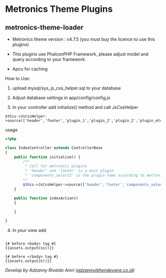 **Metronics Theme Plugins**
===================

metronics-theme-loader
--------------
- Metronics theme version : v4.7.5 (you must buy the licence to use this plugins)

- This plugins use PhalconPHP Framework, please adjust model and query according to your framework.

- Apcu for caching

How to Use:

1. upload mysql/sys_js_css_helper.sql to your database

2. Adjust database settings in app/config/config.js 

3. In your controller add initialize() method and call JsCssHelper 

```code
$this->JsCssHelper->source(['header','footer','plugin_1','plugin_2','plugin_2','plugin_etc']);
```
usage
```php
<?php

class IndexController extends ControllerBase
{
    public function initialize() {
        /**
         * Call for metronics plugins
         * 'header' and 'footer' is a must plugin 
         * 'components_select2' is the plugin name according to metronics .html file
        */
        $this->JsCssHelper->source(['header','footer','components_select2']);
    }

    public function indexAction()
    {
        
    }

}
```

4. In your view add
```code

{# before <body> tag #}
{{assets.outputCss()}} 

{# before </body> tag #}
{{assets.outputJs()}}
```

*Develop by Adzanny Rivaldo Amri (adzanny@hendevane.co.id)*
